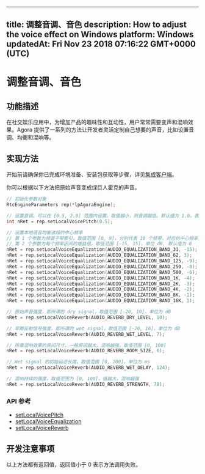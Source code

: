 
---
title: 调整音调、音色
description: How to adjust the voice effect on Windows
platform: Windows
updatedAt: Fri Nov 23 2018 07:16:22 GMT+0000 (UTC)
---
# 调整音调、音色
## 功能描述

在社交娱乐应用中，为增加产品的趣味性和互动性，用户常常需要变声和混响效果。Agora 提供了一系列的方法让开发者灵活定制自己想要的声音，比如设置音调、均衡和混响等。 

## 实现方法
开始前请确保你已完成环境准备、安装包获取等步骤，详见[集成客户端](../../cn/Video/windows_video.md)。

你可以根据以下方法把原始声音变成绿巨人霍克的声音。

```c++
// 初始化参数对象
RtcEngineParameters rep(*lpAgoraEngine);

// 设置音调。可以在 [0.5, 2.0] 范围内设置。取值越小，则音调越低。默认值为 1.0，表示不需要修改音调。
int nRet = rep.setLocalVoicePitch(0.5);

// 设置本地语音均衡波段的中心频率
// 第 1 个参数为频谱子带索引，取值范围 [0, 9]，分别代表 10 个频带，对应的中心频率是 [31, 62, 125, 250, 500, 1k, 2k, 4k, 8k, 16k] Hz
// 第 2 个参数为每个频率区间的增益值，取值范围 [-15, 15]，单位 dB, 默认值为 0
nRet = rep.setLocalVoiceEqualization(AUDIO_EQUALIZATION_BAND_31, -15);
nRet = rep.setLocalVoiceEqualization(AUDIO_EQUALIZATION_BAND_62, 3);
nRet = rep.setLocalVoiceEqualization(AUDIO_EQUALIZATION_BAND_125, -9);
nRet = rep.setLocalVoiceEqualization(AUDIO_EQUALIZATION_BAND_250, -8);
nRet = rep.setLocalVoiceEqualization(AUDIO_EQUALIZATION_BAND_500, -6);
nRet = rep.setLocalVoiceEqualization(AUDIO_EQUALIZATION_BAND_1K, -4);
nRet = rep.setLocalVoiceEqualization(AUDIO_EQUALIZATION_BAND_2K, -3);
nRet = rep.setLocalVoiceEqualization(AUDIO_EQUALIZATION_BAND_4K, -2);
nRet = rep.setLocalVoiceEqualization(AUDIO_EQUALIZATION_BAND_8K, -1);
nRet = rep.setLocalVoiceEqualization(AUDIO_EQUALIZATION_BAND_16K, 1);

// 原始声音强度，即所谓的 dry signal，取值范围 [-20, 10]，单位为 dB
nRet = rep.setLocalVoiceReverb(AUDIO_REVERB_DRY_LEVEL, 10);

// 早期反射信号强度，即所谓的 wet signal，取值范围 [-20, 10]，单位为 dB
nRet = rep.setLocalVoiceReverb(AUDIO_REVERB_WET_LEVEL, 7);

// 所需混响效果的房间尺寸，一般房间越大，混响越强，取值范围 [0, 100]
nRet = rep.setLocalVoiceReverb(AUDIO_REVERB_ROOM_SIZE, 6);

// Wet signal 的初始延迟长度，取值范围 [0, 200]，单位为 ms
nRet = rep.setLocalVoiceReverb(AUDIO_REVERB_WET_DELAY, 124);

// 混响持续的强度，取值范围为 [0, 100]，值越大，混响越强
nRet = rep.setLocalVoiceReverb(AUDIO_REVERB_STRENGTH, 78);
```

### API 参考

- [setLocalVoicePitch](https://docs.agora.io/cn/Video/API%20Reference/cpp/classagora_1_1rtc_1_1_rtc_engine_parameters.html#a1fef48b6aa3954d7e76164a43d660b94)
- [setLocalVoiceEqualization](https://docs.agora.io/cn/Video/API%20Reference/cpp/classagora_1_1rtc_1_1_rtc_engine_parameters.html#a3de79ba906e6b254b997eda4d395d052)
- [setLocalVoiceReverb](https://docs.agora.io/cn/Video/API%20Reference/cpp/classagora_1_1rtc_1_1_rtc_engine_parameters.html#aa00e903b1cc6f2752373afbe556ef456)

## 开发注意事项

以上方法都有返回值，返回值小于 0 表示方法调用失败。

